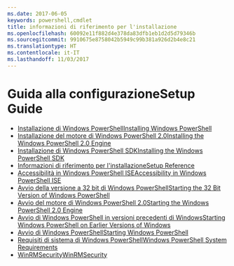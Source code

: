 ```yaml
---
ms.date: 2017-06-05
keywords: powershell,cmdlet
title: informazioni di riferimento per l'installazione
ms.openlocfilehash: 60092e11f882d4e378da83dfb1eb1d2d5d79346b
ms.sourcegitcommit: 9910675e8758042b5949c99b381a926d2b4e8c21
ms.translationtype: HT
ms.contentlocale: it-IT
ms.lasthandoff: 11/03/2017
---
```

# <a name="setup-guide"></a><span data-ttu-id="29ddf-103">Guida alla configurazione</span><span class="sxs-lookup"><span data-stu-id="29ddf-103">Setup Guide</span></span>

- [<span data-ttu-id="29ddf-104">Installazione di Windows PowerShell</span><span class="sxs-lookup"><span data-stu-id="29ddf-104">Installing Windows PowerShell</span></span>](Installing-Windows-PowerShell.md)
- [<span data-ttu-id="29ddf-105">Installazione del motore di Windows PowerShell 2.0</span><span class="sxs-lookup"><span data-stu-id="29ddf-105">Installing the Windows PowerShell 2.0 Engine</span></span>](Installing-the-Windows-PowerShell-2.0-Engine.md)
- [<span data-ttu-id="29ddf-106">Installazione di Windows PowerShell SDK</span><span class="sxs-lookup"><span data-stu-id="29ddf-106">Installing the Windows PowerShell SDK</span></span>](Installing-the-Windows-PowerShell-SDK.md)
- [<span data-ttu-id="29ddf-107">Informazioni di riferimento per l'installazione</span><span class="sxs-lookup"><span data-stu-id="29ddf-107">Setup Reference</span></span>](setup-reference.md)
- [<span data-ttu-id="29ddf-108">Accessibilità in Windows PowerShell ISE</span><span class="sxs-lookup"><span data-stu-id="29ddf-108">Accessibility in Windows PowerShell ISE</span></span>](Accessibility-in-Windows-PowerShell-ISE.md)
- [<span data-ttu-id="29ddf-109">Avvio della versione a 32 bit di Windows PowerShell</span><span class="sxs-lookup"><span data-stu-id="29ddf-109">Starting the 32 Bit Version of Windows PowerShell</span></span>](Starting-the-32-Bit-Version-of-Windows-PowerShell.md)
- [<span data-ttu-id="29ddf-110">Avvio del motore di Windows PowerShell 2.0</span><span class="sxs-lookup"><span data-stu-id="29ddf-110">Starting the Windows PowerShell 2.0 Engine</span></span>](Starting-the-Windows-PowerShell-2.0-Engine.md)
- [<span data-ttu-id="29ddf-111">Avvio di Windows PowerShell in versioni precedenti di Windows</span><span class="sxs-lookup"><span data-stu-id="29ddf-111">Starting Windows PowerShell on Earlier Versions of Windows</span></span>](Starting-Windows-PowerShell-on-Earlier-Versions-of-Windows.md)
- [<span data-ttu-id="29ddf-112">Avvio di Windows PowerShell</span><span class="sxs-lookup"><span data-stu-id="29ddf-112">Starting Windows PowerShell</span></span>](Starting-Windows-PowerShell.md)
- [<span data-ttu-id="29ddf-113">Requisiti di sistema di Windows PowerShell</span><span class="sxs-lookup"><span data-stu-id="29ddf-113">Windows PowerShell System Requirements</span></span>](Windows-PowerShell-System-Requirements.md)
- [<span data-ttu-id="29ddf-114">WinRMSecurity</span><span class="sxs-lookup"><span data-stu-id="29ddf-114">WinRMSecurity</span></span>](WinRMSecurity.md)

